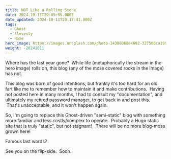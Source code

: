 ```yaml
---
title: NOT Like a Rolling Stone
date: 2024-10-11T20:09:55.000Z
date_updated: 2024-10-11T20:17:41.000Z
tags: 
  - Ghost
  - Eleventy
  - Home
hero_image: https://images.unsplash.com/photo-1438006864692-327506ca1997?crop=entropy&cs=tinysrgb&fit=max&fm=jpg&ixid=M3wxMTc3M3wwfDF8c2VhcmNofDN8fG1vc3N8ZW58MHx8fHwxNzI4Njc2Njk3fDA&ixlib=rb-4.0.3&q=80&w=2000
weight: -20241011
---
```


Where has the last year gone?  While life (metaphorically the stream in the hero image) rolls on, this blog (any of the moss covered rocks in the image) has not. 

This blog was born of good intentions, but frankly it's too hard for an old fart like me to remember how to maintain it and make contributions.  Having not posted here in many months, I had to consult my "documentation", and ultimately my retired password manager, to get back in and post this.  That's unacceptable, and it won't happen again.  

So, I'm going to replace this Ghost-driven "semi-static" blog with something more familiar and less costly/complex to operate.  Probably a Hugo static site that is truly "static", but not stagnant!   There will be no more blog-moss grown here! 

Famous last words?

See you on the flip-side.  Soon.
